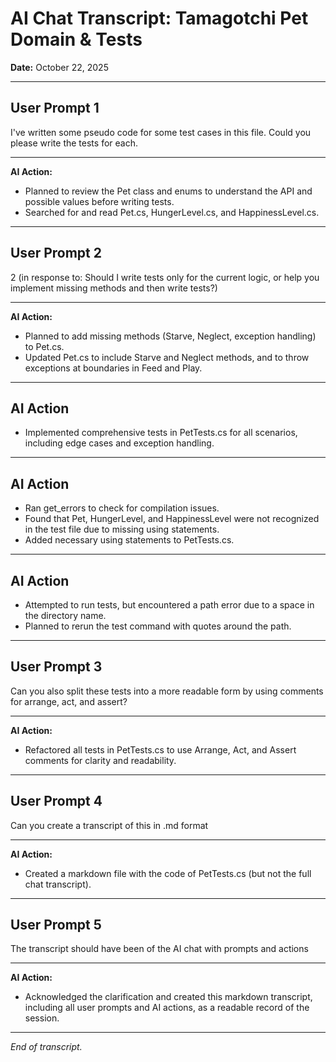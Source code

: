 # AI Chat Transcript: Tamagotchi Pet Domain & Tests

**Date:** October 22, 2025

---

## User Prompt 1
I've written some pseudo code for some test cases in this file. Could you please write the tests for each.

---

**AI Action:**
- Planned to review the Pet class and enums to understand the API and possible values before writing tests.
- Searched for and read Pet.cs, HungerLevel.cs, and HappinessLevel.cs.

---

## User Prompt 2
2 (in response to: Should I write tests only for the current logic, or help you implement missing methods and then write tests?)

---

**AI Action:**
- Planned to add missing methods (Starve, Neglect, exception handling) to Pet.cs.
- Updated Pet.cs to include Starve and Neglect methods, and to throw exceptions at boundaries in Feed and Play.

---

## AI Action
- Implemented comprehensive tests in PetTests.cs for all scenarios, including edge cases and exception handling.

---

## AI Action
- Ran get_errors to check for compilation issues.
- Found that Pet, HungerLevel, and HappinessLevel were not recognized in the test file due to missing using statements.
- Added necessary using statements to PetTests.cs.

---

## AI Action
- Attempted to run tests, but encountered a path error due to a space in the directory name.
- Planned to rerun the test command with quotes around the path.

---

## User Prompt 3
Can you also split these tests into a more readable form by using comments for arrange, act, and assert?

---

**AI Action:**
- Refactored all tests in PetTests.cs to use Arrange, Act, and Assert comments for clarity and readability.

---

## User Prompt 4
Can you create a transcript of this in .md format

---

**AI Action:**
- Created a markdown file with the code of PetTests.cs (but not the full chat transcript).

---

## User Prompt 5
The transcript should have been of the AI chat with prompts and actions

---

**AI Action:**
- Acknowledged the clarification and created this markdown transcript, including all user prompts and AI actions, as a readable record of the session.

---

*End of transcript.*

